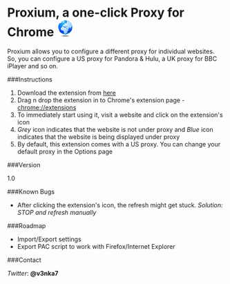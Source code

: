 Proxium, a one-click Proxy for Chrome ![Proxium Logo](https://github.com/venkatagiri/Proxium/raw/master/img/icon_38.png)
=======

Proxium allows you to configure a different proxy for individual websites.
So, you can configure a US proxy for Pandora & Hulu, a UK proxy for BBC iPlayer and so on.


###Instructions

1. Download the extension from [here](https://github.com/downloads/venkatagiri/Proxium/Proxium.crx)
2. Drag n drop the extension in to Chrome's extension page - [chrome://extensions](chrome://extensions)
3. To immediately start using it, visit a website and click on the extension's icon
4. *Grey* icon indicates that the website is not under proxy and *Blue* icon indicates that the website is being displayed under proxy
5. By default, this extension comes with a US proxy. You can change your default proxy in the Options page


###Version

1.0


###Known Bugs

* After clicking the extension's icon, the refresh might get stuck. *Solution: STOP and refresh manually*


###Roadmap

* Import/Export settings
* Export PAC script to work with Firefox/Internet Explorer


###Contact

*Twitter*: __@v3nka7__